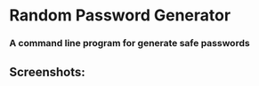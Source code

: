 # Random Password Generator
### A command line program for generate safe passwords

## Screenshots:

